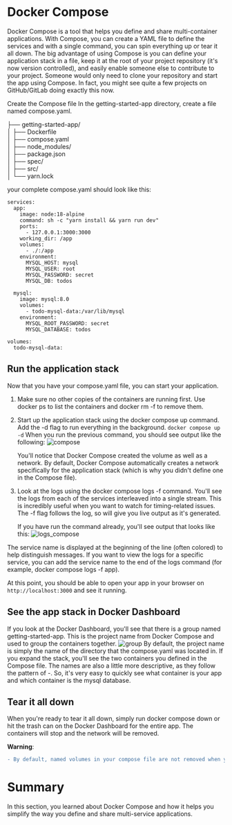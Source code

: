 # Docker Compose
Docker Compose is a tool that helps you define and share multi-container applications. With Compose, you can create a YAML file to define the services and with a single command, you can spin everything up or tear it all down.
The big advantage of using Compose is you can define your application stack in a file, keep it at the root of your project repository (it's now version controlled), and easily enable someone else to contribute to your project. Someone would only need to clone your repository and start the app using Compose. In fact, you might see quite a few projects on GitHub/GitLab doing exactly this now.

Create the Compose file
In the getting-started-app directory, create a file named compose.yaml.

├── getting-started-app/  
│ ├── Dockerfile  
│ ├── compose.yaml  
│ ├── node_modules/  
│ ├── package.json  
│ ├── spec/  
│ ├── src/  
│ └── yarn.lock  

your complete compose.yaml should look like this:
  ```
  services:
    app:
      image: node:18-alpine
      command: sh -c "yarn install && yarn run dev"
      ports:
        - 127.0.0.1:3000:3000
      working_dir: /app
      volumes:
        - ./:/app
      environment:
        MYSQL_HOST: mysql
        MYSQL_USER: root
        MYSQL_PASSWORD: secret
        MYSQL_DB: todos
  
    mysql:
      image: mysql:8.0
      volumes:
        - todo-mysql-data:/var/lib/mysql
      environment:
        MYSQL_ROOT_PASSWORD: secret
        MYSQL_DATABASE: todos

  volumes:
    todo-mysql-data:
  ```

  ## Run the application stack
  Now that you have your compose.yaml file, you can start your application. 
  1. Make sure no other copies of the containers are running first. Use docker ps to list the containers and docker rm -f <ids> to remove them.
  2. Start up the application stack using the docker compose up command. Add the -d flag to run everything in the background.
    ```
      docker compose up -d
    ```
    When you run the previous command, you should see output like the following:
    ![compose](https://github.com/023-Asish/DevOps/assets/77069694/5a2fbb24-a05d-4fa8-8242-552d4ad03922)
  
  
     You'll notice that Docker Compose created the volume as well as a network. By default, Docker Compose automatically creates a network specifically for the application stack (which is why you didn't define one in the Compose file).

  3. Look at the logs using the docker compose logs -f command. You'll see the logs from each of the services interleaved into a single stream. This is incredibly useful when you want to watch for timing-related issues. The -f flag follows the log, so will give you live output as it's generated.

     If you have run the command already, you'll see output that looks like this:
     ![logs_compose](https://github.com/023-Asish/DevOps/assets/77069694/719d7590-07e3-4568-8eb9-58ba2c59435d)

  The service name is displayed at the beginning of the line (often colored) to help distinguish messages. If you want to view the logs for a specific service, you can add the service name to the end of the logs command (for example, docker compose logs -f app).

  At this point, you should be able to open your app in your browser on ``` http://localhost:3000``` and see it running.

  ## See the app stack in Docker Dashboard
  If you look at the Docker Dashboard, you'll see that there is a group named getting-started-app. This is the project name from Docker Compose and used to group the containers together. 
  ![group](https://github.com/023-Asish/DevOps/assets/77069694/9334ed4c-a984-4f26-9c38-4f7a23713a65)
  By default, the project name is simply the name of the directory that the compose.yaml was located in.
  If you expand the stack, you'll see the two containers you defined in the Compose file. The names are also a little more descriptive, as they follow the pattern of <service-name>-<replica-number>. So, it's very easy to quickly see what container is your app and which container is the mysql database.

  ## Tear it all down
  When you're ready to tear it all down, simply run docker compose down or hit the trash can on the Docker Dashboard for the entire app. The containers will stop and the network will be removed.

  **Warning**: 
  ```diff
  - By default, named volumes in your compose file are not removed when you run `docker compose down`. If you want to remove the volumes, you need to add the `--volumes` flag. The Docker Dashboard does not remove volumes when you delete the app stack.
  ```

  # Summary
  In this section, you learned about Docker Compose and how it helps you simplify the way you define and share multi-service applications.

